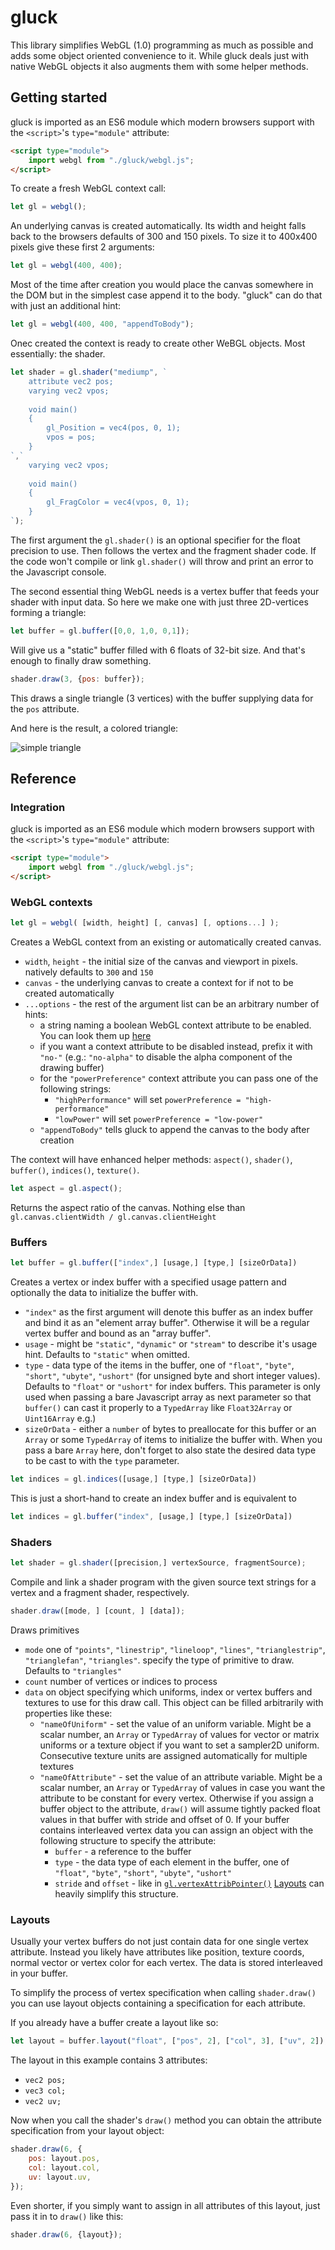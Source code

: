 # gluck

This library simplifies WebGL (1.0) programming as much as possible and adds some object oriented convenience to it. While gluck
deals just with native WebGL objects it also augments them with some helper methods.

## Getting started

gluck is imported as an ES6 module which modern browsers support with the `<script>`'s `type="module"` attribute:

```html
<script type="module">
	import webgl from "./gluck/webgl.js";
</script>
```

To create a fresh WebGL context call:

```js
let gl = webgl();
```

An underlying canvas is created automatically. Its width and height falls back to the browsers defaults of 300 and 150 pixels.
To size it to 400x400 pixels give these first 2 arguments:

```js
let gl = webgl(400, 400);
```

Most of the time after creation you would place the canvas somewhere in the DOM but in the simplest case append it to the body.
"gluck" can do that with just an additional hint:

```js
let gl = webgl(400, 400, "appendToBody");
```

Onec created the context is ready to create other WeBGL objects. Most essentially: the shader.

```js
let shader = gl.shader("mediump", `
	attribute vec2 pos;
	varying vec2 vpos;
	
	void main()
	{
		gl_Position = vec4(pos, 0, 1);
		vpos = pos;
	}
`,`
	varying vec2 vpos;
	
	void main()
	{
		gl_FragColor = vec4(vpos, 0, 1);
	}
`);
```

The first argument the `gl.shader()` is an optional specifier for the float precision to use. Then follows the vertex and the
fragment shader code. If the code won't compile or link `gl.shader()` will throw and print an error to the Javascript console.

The second essential thing WebGL needs is a vertex buffer that feeds your shader with input data. So here we make one with just
three 2D-vertices forming a triangle:

```js
let buffer = gl.buffer([0,0, 1,0, 0,1]);
```

Will give us a "static" buffer filled with 6 floats of 32-bit size. And that's enough to finally draw something.

```js
shader.draw(3, {pos: buffer});
```

This draws a single triangle (3 vertices) with the buffer supplying data for the `pos` attribute.

And here is the result, a colored triangle:

![simple triangle](./doc/triangle.png)

## Reference

### Integration

gluck is imported as an ES6 module which modern browsers support with the `<script>`'s `type="module"` attribute:

```html
<script type="module">
	import webgl from "./gluck/webgl.js";
</script>
```

### WebGL contexts

```js
let gl = webgl( [width, height] [, canvas] [, options...] );
```

Creates a WebGL context from an existing or automatically created canvas.

* `width`, `height` - the initial size of the canvas and viewport in pixels. natively defaults to `300` and `150`
* `canvas` - the underlying canvas to create a context for if not to be created automatically
* `...options` - the rest of the argument list can be an arbitrary number of hints: 
  * a string naming a boolean WebGL context attribute to be enabled. You can look them up
    [here](https://www.khronos.org/registry/webgl/specs/latest/1.0/#WEBGLCONTEXTATTRIBUTES)
  * if you want a context attribute to be disabled instead, prefix it with `"no-"` (e.g.: `"no-alpha"` to disable the alpha
    component of the drawing buffer)
  * for the `"powerPreference"` context attribute you can pass one of the following strings:
    * `"highPerformance"` will set `powerPreference = "high-performance"`
    * `"lowPower"` will set `powerPreference = "low-power"`
  * `"appendToBody"` tells gluck to append the canvas to the body after creation

The context will have enhanced helper methods: `aspect()`, `shader()`, `buffer()`, `indices()`, `texture()`.

```js
let aspect = gl.aspect();
```

Returns the aspect ratio of the canvas. Nothing else than `gl.canvas.clientWidth / gl.canvas.clientHeight`

### Buffers

```js
let buffer = gl.buffer(["index",] [usage,] [type,] [sizeOrData])
```

Creates a vertex or index buffer with a specified usage pattern and optionally the data to initialize the buffer with.

* `"index"` as the first argument will denote this buffer as an index buffer and bind it as an "element array buffer". Otherwise
  it will be a regular vertex buffer and bound as an "array buffer".
* `usage` - might be `"static"`, `"dynamic"` or `"stream"` to describe it's usage hint. Defaults to `"static"` when omitted.
* `type` - data type of the items in the buffer, one of `"float"`, `"byte"`, `"short"`, `"ubyte"`, `"ushort"`
  (for unsigned byte and short integer values). Defaults to `"float"` or `"ushort"` for index buffers. This parameter is only
  used when passing a bare Javascript array as next parameter so that `buffer()` can cast it properly to a `TypedArray`
  like `Float32Array` or `Uint16Array` e.g.)
* `sizeOrData` - either a `number` of bytes to preallocate for this buffer or an `Array` or some `TypedArray` of items to
  initialize the buffer with. When you pass a bare `Array` here, don't forget to also state the desired data type to be cast to
  with the `type` parameter.

```js
let indices = gl.indices([usage,] [type,] [sizeOrData])
```

This is just a short-hand to create an index buffer and is equivalent to

```js
let indices = gl.buffer("index", [usage,] [type,] [sizeOrData])
```

### Shaders

```js
let shader = gl.shader([precision,] vertexSource, fragmentSource);
```

Compile and link a shader program with the given source text strings for a vertex and a fragment shader, respectively.

```js
shader.draw([mode, ] [count, ] [data]);
```

Draws primitives

* `mode` one of `"points"`, `"linestrip"`, `"lineloop"`, `"lines"`, `"trianglestrip"`, `"trianglefan"`, `"triangles"`.
  specify the type of primitive to draw. Defaults to `"triangles"`
* `count` number of vertices or indices to process
* `data` on object specifying which uniforms, index or vertex buffers and textures to use for this draw call. This object can
  be filled arbitrarily with properties like these:
  * `"nameOfUniform"` - set the value of an uniform variable. Might be a scalar number, an `Array` or `TypedArray` of values for
    vector or matrix uniforms or a texture object if you want to set a sampler2D uniform. Consecutive texture units are assigned
    automatically for multiple textures
  * `"nameOfAttribute"` - set the value of an attribute variable. Might be a scalar number, an `Array` or `TypedArray` of values
    in case you want the attribute to be constant for every vertex. Otherwise if you assign a buffer object to the attribute,
    `draw()` will assume tightly packed float values in that buffer with stride and offset of 0.
    If your buffer contains interleaved vertex data you can assign an object with the following structure to specify the
    attribute:
    * `buffer` - a reference to the buffer
    * `type` - the data type of each element in the buffer, one of `"float"`, `"byte"`, `"short"`, `"ubyte"`, `"ushort"`
    * `stride` and `offset` - like in
      [`gl.vertexAttribPointer()`](https://developer.mozilla.org/en-US/docs/Web/API/WebGLRenderingContext/vertexAttribPointer)
    [Layouts](#layouts) can heavily simplify this structure.

### Layouts

Usually your vertex buffers do not just contain data for one single vertex attribute. Instead you likely have attributes like
position, texture coords, normal vector or vertex color for each vertex. The data is stored interleaved in your buffer.

To simplify the process of vertex specification when calling `shader.draw()` you can use layout objects containing a
specification for each attribute.

If you already have a buffer create a layout like so:

```js
let layout = buffer.layout("float", ["pos", 2], ["col", 3], ["uv", 2]);
```

The layout in this example contains 3 attributes:

* `vec2 pos;`
* `vec3 col;`
* `vec2 uv;`

Now when you call the shader's `draw()` method you can obtain the attribute specification from your layout object:

```js
shader.draw(6, {
	pos: layout.pos,
	col: layout.col,
	uv: layout.uv,
});
```

Even shorter, if you simply want to assign in all attributes of this layout, just pass it in to `draw()` like this:

```js
shader.draw(6, {layout});
```
